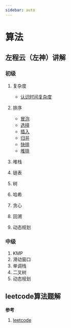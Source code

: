 ```yaml
---
sidebar: auto
---
```

<!-- [[TOC]] -->
# 算法

## 左程云（左神）讲解
### 初级
1. 复杂度
   - [认识时间复杂度](./zuochengyun/complexity)

2. 排序
   - [冒泡](./zuochengyun/bubble)
   - [选择](./zuochengyun/select)
   - [插入](./zuochengyun/insert)
   - [归并](./zuochengyun/merge)
   - [快排](./zuochengyun/quick)
   - [堆排](./zuochengyun/heap)
   
3. 堆栈
4. 链表
5. 树
6. 哈希
7. 贪心
8. 回溯
9.  动态规划

### 中级
1. KMP
2. 滑动窗口
3. 单调栈
4. 二叉树
5. 动态规划

## leetcode算法题解

**参考**
1. [leetcode](https://leetcode.cn/)